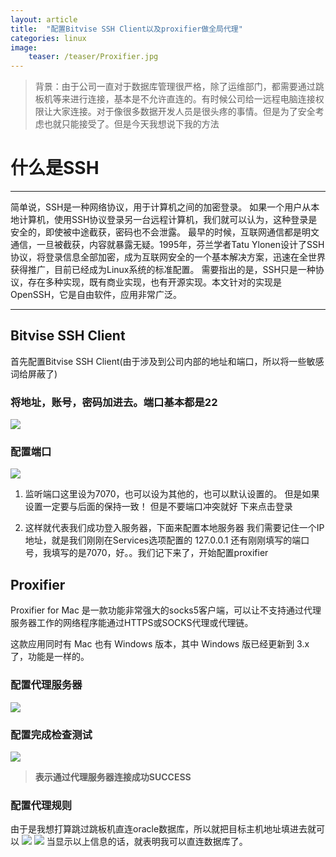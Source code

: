```yaml
---
layout: article
title:  "配置Bitvise SSH Client以及proxifier做全局代理"
categories: linux
image:
    teaser: /teaser/Proxifier.jpg
---
```


>背景：由于公司一直对于数据库管理很严格，除了运维部门，都需要通过跳板机等来进行连接，基本是不允许直连的。有时候公司给一远程电脑连接权限让大家连接。对于像很多数据开发人员是很头疼的事情。但是为了安全考虑也就只能接受了。但是今天我想说下我的方法



# 什么是SSH
---

简单说，SSH是一种网络协议，用于计算机之间的加密登录。
如果一个用户从本地计算机，使用SSH协议登录另一台远程计算机，我们就可以认为，这种登录是安全的，即使被中途截获，密码也不会泄露。
最早的时候，互联网通信都是明文通信，一旦被截获，内容就暴露无疑。1995年，芬兰学者Tatu Ylonen设计了SSH协议，将登录信息全部加密，成为互联网安全的一个基本解决方案，迅速在全世界获得推广，目前已经成为Linux系统的标准配置。
需要指出的是，SSH只是一种协议，存在多种实现，既有商业实现，也有开源实现。本文针对的实现是OpenSSH，它是自由软件，应用非常广泛。

---

## Bitvise SSH Client
首先配置Bitvise SSH Client(由于涉及到公司内部的地址和端口，所以将一些敏感词给屏蔽了)
### 将地址，账号，密码加进去。端口基本都是22
![](http://ww1.sinaimg.cn/large/a8a646f9ly1ffomhc5bzbj20hk0h1q51.jpg)

### 配置端口
![](http://ww1.sinaimg.cn/large/a8a646f9ly1ffomlbulenj20hx0h5q5c.jpg)

1. 监听端口这里设为7070，也可以设为其他的，也可以默认设置的。
但是如果设置一定要与后面的保持一致！
但是不要端口冲突就好
下来点击登录

2. 这样就代表我们成功登入服务器，下面来配置本地服务器
我们需要记住一个IP地址，就是我们刚刚在Services选项配置的
127.0.0.1 还有刚刚填写的端口号，我填写的是7070，好。。我们记下来了，开始配置proxifier

## Proxifier
Proxifier for Mac 是一款功能非常强大的socks5客户端，可以让不支持通过代理服务器工作的网络程序能通过HTTPS或SOCKS代理或代理链。

这款应用同时有 Mac 也有 Windows 版本，其中 Windows 版已经更新到 3.x 了，功能是一样的。

### 配置代理服务器
![](http://ww1.sinaimg.cn/large/a8a646f9ly1ffompy1ncsj20rl0iqtby.jpg)
### 配置完成检查测试
![](http://ww1.sinaimg.cn/large/a8a646f9ly1ffomqz450xj20g009v760.jpg)

> __表示通过代理服务器连接成功SUCCESS__

### 配置代理规则
由于是我想打算跳过跳板机直连oracle数据库，所以就把目标主机地址填进去就可以
![](http://ww1.sinaimg.cn/large/a8a646f9ly1ffomu7sia5j20de0dldgf.jpg)
![](http://ww1.sinaimg.cn/large/a8a646f9ly1ffomvmm9hvj20rq0izdim.jpg)
当显示以上信息的话，就表明我可以直连数据库了。
